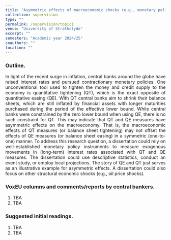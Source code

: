 ```yaml
---
title: "Asymmetric effects of macroeconomic shocks (e.g., monetary policy)"
collection: supervision
type: ""
permalink: /supervision/topic1
venue: "University of Strathclyde"
excerpt: ""
semesters: "Academic year 2024/25"
coauthors: ""
location: ""
---
```


### Outline.
<p align="justify"> In light of the recent surge in inflation, central banks around the globe have raised interest rates and pursued contractionary monetary policies. One unconventional tool used to tighten the money and credit supply to the economy is quantitative tightening (QT), which is the exact opposite of quantitative easing (QE). With QT central banks aim to shrink their balance sheets, which are still inflated by financial assets with longer maturities purchased during the period of the effective lower bound. While central banks were constrained by the zero lower bound when using QE, there is no such constraint for QT. This may indicate that QT and QE measures have asymmetric effects on the macroeconomy. That is, the macroeconomic effects of QT measures (or balance sheet tightening) may not offset the effects of QE measures (or balance sheet easing) in a symmetric (one-to-one) manner. To address this research question, a dissertation could rely on well-established monetary policy instruments to measure exogenous movements in (long-term) interest rates associated with QT and QE measures. The dissertation could use descriptive statistics, conduct an event study, or employ local projections. The story of QE and QT just serves as an illustrative example for asymmetric effects. A dissertation could also focus on other structural economic shocks (e.g., oil price shocks).   
</p>


### VoxEU columns and comments/reports by central bankers.
1. TBA
2. TBA

### Suggested initial readings.
1. TBA
2. TBA





